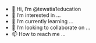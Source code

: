 - 👋 Hi, I’m @tewatia1education
- 👀 I’m interested in ...
- 🌱 I’m currently learning ...
- 💞️ I’m looking to collaborate on ...
- 📫 How to reach me ...

<!---
tewatia1education/tewatia1education is a ✨ special ✨ repository because its `README.md` (this file) appears on your GitHub profile.
You can click the Preview link to take a look at your changes.
--->
